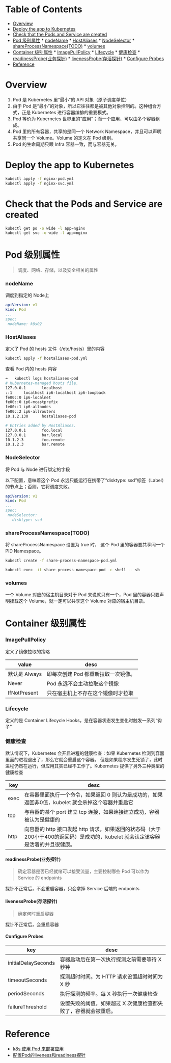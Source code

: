 Table of Contents
=================

   * [Overview](#overview)
   * [Deploy the app to Kubernetes](#deploy-the-app-to-kubernetes)
   * [Check that the Pods and Service are created](#check-that-the-pods-and-service-are-created)
   * [Pod 级别属性](#pod-级别属性)
         * [nodeName](#nodename)
         * [HostAliases](#hostaliases)
         * [NodeSelector](#nodeselector)
         * [shareProcessNamespace(TODO)](#shareprocessnamespacetodo)
         * [volumes](#volumes)
   * [Container 级别属性](#container-级别属性)
         * [ImagePullPolicy](#imagepullpolicy)
         * [Lifecycle](#lifecycle)
         * [健康检查](#健康检查)
            * [readinessProbe(业务探针)](#readinessprobe业务探针)
            * [livenessProbe(存活探针)](#livenessprobe存活探针)
            * [Configure Probes](#configure-probes)
   * [Reference](#reference)

# Overview
1. Pod 是 Kubernetes 里“最小”的 API 对象（原子调度单位）
2. 由于 Pod 是“最小”的对象，所以它往往都是被其他对象控制的。这种组合方式，正是 Kubernetes 进行容器编排的重要模式。
3. Pod 等价为 Kubernetes 世界里的“应用”；而一个应用，可以由多个容器组成。
4. Pod 里的所有容器，共享的是同一个 Network Namespace，并且可以声明共享同一个 Volume。Volume 的定义在 Pod 级别。
5. Pod 的生命周期只跟 Infra 容器一致，而与容器无关。

# Deploy the app to Kubernetes

```bash
kubectl apply -f nginx-pod.yml
kubectl apply -f nginx-svc.yml
```

# Check that the Pods and Service are created

```bash
kubectl get po -o wide -l app=nginx
kubectl get svc -o wide -l app=nginx
```

# Pod 级别属性
> 调度、网络、存储，以及安全相关的属性

### nodeName
调度到指定的 Node上
```yaml
apiVersion: v1
kind: Pod
...
spec:
 nodeName: k8s02
```

### HostAliases
定义了 Pod 的 hosts 文件（/etc/hosts）里的内容
```bash
kubectl apply -f hostaliases-pod.yml
```
查看 Pod 内的 hosts 内容
```bash
➜   kubectl logs hostaliases-pod
# Kubernetes-managed hosts file.
127.0.0.1       localhost
::1     localhost ip6-localhost ip6-loopback
fe00::0 ip6-localnet
fe00::0 ip6-mcastprefix
fe00::1 ip6-allnodes
fe00::2 ip6-allrouters
10.1.2.130      hostaliases-pod

# Entries added by HostAliases.
127.0.0.1       foo.local
127.0.0.1       bar.local
10.1.2.3        foo.remote
10.1.2.3        bar.remote
```
### NodeSelector
将 Pod 与 Node 进行绑定的字段

以下配置，意味着这个 Pod 永远只能运行在携带了“disktype: ssd”标签（Label）的节点上；否则，它将调度失败。
```yaml
apiVersion: v1
kind: Pod
...
spec:
 nodeSelector:
   disktype: ssd
```

### shareProcessNamespace(TODO)
将 shareProcessNamespace 设置为 true 时， 这个 Pod 里的容器要共享同一个 PID Namespace。
```bash
kubectl create -f share-process-namespace-pod.yml
```
```bash
kubectl exec -it share-process-namespace-pod -c shell -- sh
```

### volumes
一个 Volume 对应的宿主机目录对于 Pod 来说就只有一个，Pod 里的容器只要声明挂载这个 Volume，就一定可以共享这个 Volume 对应的宿主机目录。

# Container 级别属性

### ImagePullPolicy
定义了镜像拉取的策略

| value         | desc                                                         |
| ------------- | ------------------------------------------------------------ |
| 默认是 Always | 即每次创建 Pod 都重新拉取一次镜像。 |
| Never         | Pod 永远不会主动拉取这个镜像                                 |
| IfNotPresent  | 只在宿主机上不存在这个镜像时才拉取                           |

### Lifecycle
定义的是 Container Lifecycle Hooks，是在容器状态发生变化时触发一系列“钩子”

### 健康检查
默认情况下，Kubernetes 会开启进程的健康检查：如果 Kubernetes 检测到容器里面的进程退出了，那么它就会重启这个容器。
但是如果程序发生死锁了，此时进程仍然在运行，但应用其实已经不工作了。Kubernetes 提供了另外三种类型的健康检查

| key  | desc                                                         |
| ---- | ------------------------------------------------------------ |
| exec | 在容器里面执行一个命令，如果返回 0 则认为是成功的，如果返回非0值，kubelet 就会杀掉这个容器并重启它 |
| tcp  | 与容器的某个 port 建立 tcp 连接，如果连接建立成功，容器被认为是健康的 |
| http | 向容器的 http 接口发起 http 请求，如果返回的状态码（大于200小于400的返回码）是成功的，kubelet 就会认定该容器是活着的并且很健康。 |

#### readinessProbe(业务探针)

> 确定容器是否已经就绪可以接受流量，主要控制哪些 Pod 可以作为 Service 的 endpoints

探针不正常后，不会重启容器，只会拿掉 Service 后端的 endpoints

#### livenessProbe(存活探针)
> 确定何时重启容器

探针不正常后，会重启容器

#### Configure Probes 

| key                 | desc                                                         |
| ------------------- | ------------------------------------------------------------ |
| initialDelaySeconds | 容器启动后在第一次执行探测之前需要等待 X 秒钟                |
| timeoutSeconds      | 探测超时时间。为 HTTP 请求设置超时时间为 X 秒                |
| periodSeconds       | 执行探测的频率。每 X 秒执行一次健康检查                      |
| failureThreshold    | 设置失败的阈值，如果超过 X 次健康检查都失败了，容器就会被重启。 |

# Reference
- [k8s 使用 Pod 来部署应用](https://github.com/lqshow/notes/issues/38)
- [配置Pod的liveness和readiness探针](https://jimmysong.io/kubernetes-handbook/guide/configure-liveness-readiness-probes.html)

